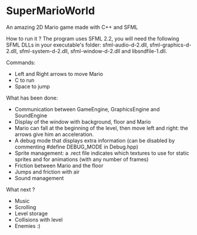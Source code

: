 # SuperMarioWorld
An amazing 2D Mario game made with C++ and SFML

How to run it ?
The program uses SFML 2.2, you will need the following SFML DLLs in your executable's folder: sfml-audio-d-2.dll, sfml-graphics-d-2.dll, sfml-system-d-2.dll, sfml-window-d-2.dll and libsndfile-1.dll.

Commands:
- Left and Right arrows to move Mario
- C to run
- Space to jump

What has been done:
- Communication between GameEngine, GraphicsEngine and SoundEngine
- Display of the window with background, floor and Mario
- Mario can fall at the beginning of the level, then move left and right: the arrows give him an acceleration.
- A debug mode that displays extra information (can be disabled by commenting #define DEBUG_MODE in Debug.hpp)
- Sprite management: a .rect file indicates which textures to use for static sprites and for animations (with any number of frames)
- Friction between Mario and the floor
- Jumps and friction with air
- Sound management

What next ?
- Music
- Scrolling
- Level storage
- Collisions with level
- Enemies :) 